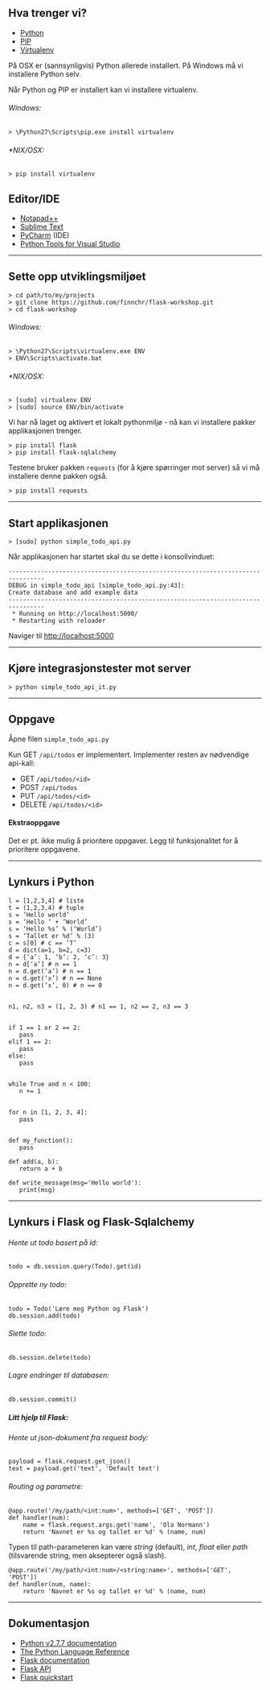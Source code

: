 ## Hva trenger vi?
* [Python](https://www.python.org/downloads)
* [PIP](https://pip.pypa.io/en/latest/installing.html)
* [Virtualenv](http://virtualenv.readthedocs.org/en/latest)

På OSX er (sannsynligvis) Python allerede installert. På Windows må vi installere Python selv.

Når Python og PIP er installert kan vi installere virtualenv.

###### Windows:

    > \Python27\Scripts\pip.exe install virtualenv

###### *NIX/OSX:

    > pip install virtualenv

## Editor/IDE
* [Notapad++](http://notepad-plus-plus.org)
* [Sublime Text](http://www.sublimetext.com)
* [PyCharm](http://www.jetbrains.com/pycharm) (IDE)
* [Python Tools for Visual Studio](http://pytools.codeplex.com)

---
## Sette opp utviklingsmiljøet

    > cd path/to/my/projects
    > git clone https://github.com/finnchr/flask-workshop.git
    > cd flask-workshop

###### Windows:

    > \Python27\Scripts\virtualenv.exe ENV
    > ENV\Scripts\activate.bat

###### *NIX/OSX:

    > [sudo] virtualenv ENV
    > [sudo] source ENV/bin/activate

Vi har nå laget og aktivert et lokalt pythonmiljø - nå kan vi installere pakker applikasjonen trenger.

    > pip install flask
    > pip install flask-sqlalchemy

Testene bruker pakken `requests` (for å kjøre spørringer mot server) så vi må installere denne pakken også.

    > pip install requests

---
## Start applikasjonen

	> [sudo] python simple_todo_api.py

Når applikasjonen har startet skal du se dette i konsollvinduet:

    --------------------------------------------------------------------------------
    DEBUG in simple_todo_api [simple_todo_api.py:43]:
    Create database and add example data
    --------------------------------------------------------------------------------
     * Running on http://localhost:5000/
     * Restarting with reloader

Naviger til [http://localhost:5000](http://localhost:5000)

---
## Kjøre integrasjonstester mot server

	> python simple_todo_api_it.py

---
## Oppgave

Åpne filen `simple_todo_api.py`

Kun GET `/api/todos` er implementert. Implementer resten av nødvendige api-kall:

* GET `/api/todos/<id>`
* POST `/api/todos`
* PUT `/api/todos/<id>`
* DELETE `/api/todos/<id>`

#### Ekstraoppgave

Det er pt. ikke mulig å prioritere oppgaver. Legg til funksjonalitet for å prioritere oppgavene.

---
## Lynkurs i Python

    l = [1,2,3,4] # liste
    t = (1,2,3,4) # tuple
    s = ‘Hello world’
    s = ‘Hello ‘ + ‘World’
    s = ‘Hello %s’ % (‘World’)
    s = ‘Tallet er %d’ % (3)
    c = s[0] # c == ‘T’
    d = dict(a=1, b=2, c=3)
    d = {‘a’: 1, ‘b’: 2, ‘c’: 3}
    n = d[‘a’] # n == 1
    n = d.get(‘a’) # n == 1
    n = d.get(‘x’) # n == None
    n = d.get(‘x’, 0) # n == 0


    n1, n2, n3 = (1, 2, 3) # n1 == 1, n2 == 2, n3 == 3


    if 1 == 1 or 2 == 2:
       pass
    elif 1 == 2:
       pass
    else:
       pass


    while True and n < 100:
       n += 1


    for n in [1, 2, 3, 4]:
       pass


    def my_function():
       pass

    def add(a, b):
       return a + b

    def write_message(msg='Hello world'):
       print(msg)

---
## Lynkurs i Flask og Flask-Sqlalchemy

###### Hente ut todo basert på id:

    todo = db.session.query(Todo).get(id)

###### Opprette ny todo:

    todo = Todo('Lære meg Python og Flask')
    db.session.add(todo)

###### Slette todo:

    db.session.delete(todo)

###### Lagre endringer til databasen:

    db.session.commit()

##### Litt hjelp til Flask:

###### Hente ut json-dokument fra request body:

    payload = flask.request.get_json()
    text = payload.get('text', 'Default text')

###### Routing og parametre:

    @app.route('/my/path/<int:num>', methods=['GET', 'POST'])
    def handler(num):
        name = flask.request.args.get('name', 'Ola Normann')
        return 'Navnet er %s og tallet er %d' % (name, num)

Typen til path-parameteren kan være *string* (default), *int*, *float* eller *path* (tilsvarende string, men aksepterer også slash).

    @app.route('/my/path/<int:num>/<string:name>', methods=['GET', 'POST'])
    def handler(num, name):
        return 'Navnet er %s og tallet er %d' % (name, num)

---
## Dokumentasjon

* [Python v2.7.7 documentation](https://docs.python.org/2)
* [The Python Language Reference](https://docs.python.org/3/reference)
* [Flask documentation](http://flask.pocoo.org/docs)
* [Flask API](http://flask.pocoo.org/docs/api)
* [Flask quickstart](http://flask.pocoo.org/docs/quickstart)